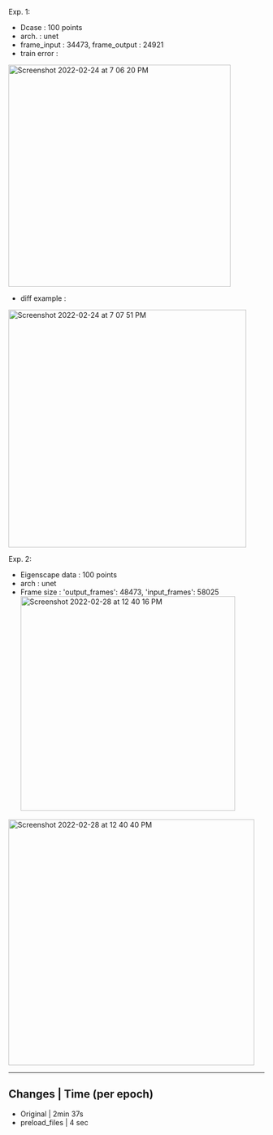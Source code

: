 
Exp. 1:
- Dcase : 100 points
- arch. : unet 
- frame_input : 34473, frame_output : 24921
- train error :
<img width="437" alt="Screenshot 2022-02-24 at 7 06 20 PM" src="https://user-images.githubusercontent.com/31805612/155628353-55e770e5-8c95-407a-b749-b507625cd134.png">

- diff example :
 <img width="468" alt="Screenshot 2022-02-24 at 7 07 51 PM" src="https://user-images.githubusercontent.com/31805612/155628389-52198425-b211-43de-b9d6-feb7623b0cf7.png">

Exp. 2:
- Eigenscape data : 100 points
- arch : unet
- Frame size : 'output_frames': 48473, 'input_frames': 58025\
  <img width="422" alt="Screenshot 2022-02-28 at 12 40 16 PM" src="https://user-images.githubusercontent.com/31805612/156076192-669618bb-13e5-4ccb-93bf-bffdcc4dcae0.png">
 <img width="484" alt="Screenshot 2022-02-28 at 12 40 40 PM" src="https://user-images.githubusercontent.com/31805612/156076210-90e0bb00-bc38-441e-bd3a-f0d8fd417f89.png">



--------------------------
Changes | Time (per epoch)
---------------------------
- Original | 2min 37s
- preload_files | 4 sec


